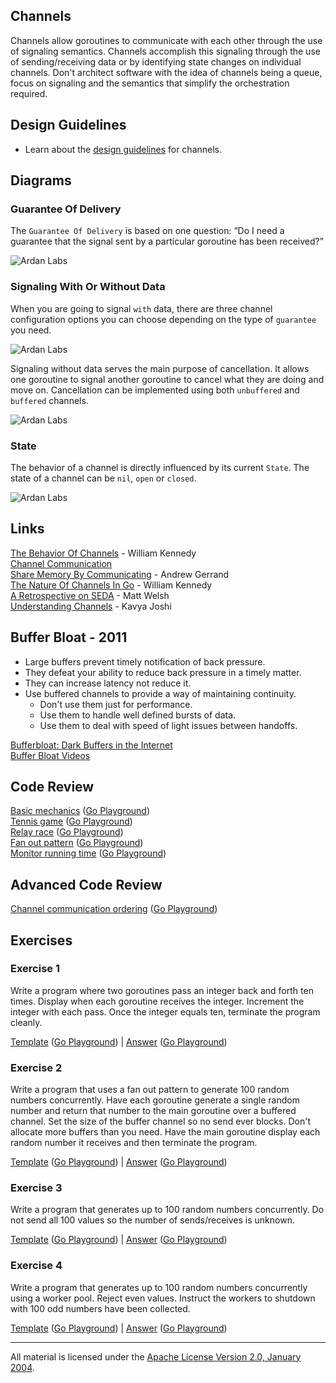## Channels
Channels allow goroutines to communicate with each other through the use of signaling semantics. Channels accomplish this signaling through the use of sending/receiving data or by identifying state changes on individual channels. Don't architect software with the idea of channels being a queue, focus on signaling and the semantics that simplify the orchestration required.

## Design Guidelines

* Learn about the [design guidelines](../../#channel-design) for channels.

## Diagrams

### Guarantee Of Delivery

The `Guarantee Of Delivery` is based on one question: “Do I need a guarantee that the signal sent by a particular goroutine has been received?”

![Ardan Labs](guarantee_of_delivery.png)

### Signaling With Or Without Data

When you are going to signal `with` data, there are three channel configuration options you can choose depending on the type of `guarantee` you need.

![Ardan Labs](signaling_with_data.png)

Signaling without data serves the main purpose of cancellation. It allows one goroutine to signal another goroutine to cancel what they are doing and move on. Cancellation can be implemented using both `unbuffered` and `buffered` channels.

![Ardan Labs](signaling_without_data.png)

### State

The behavior of a channel is directly influenced by its current `State`. The state of a channel can be `nil`, `open` or `closed`.

![Ardan Labs](state.png)

## Links

[The Behavior Of Channels](https://www.ardanlabs.com/blog/2017/10/the-behavior-of-channels.html) - William Kennedy  
[Channel Communication](https://golang.org/ref/mem#tmp_7)    
[Share Memory By Communicating](http://blog.golang.org/share-memory-by-communicating) - Andrew Gerrand    
[The Nature Of Channels In Go](https://www.ardanlabs.com/blog/2014/02/the-nature-of-channels-in-go.html) - William Kennedy    
[A Retrospective on SEDA](http://matt-welsh.blogspot.com/2010/07/retrospective-on-seda.html) - Matt Welsh    
[Understanding Channels](https://www.youtube.com/watch?v=KBZlN0izeiY) - Kavya Joshi    

## Buffer Bloat - 2011

* Large buffers prevent timely notification of back pressure.
* They defeat your ability to reduce back pressure in a timely matter.
* They can increase latency not reduce it.
* Use buffered channels to provide a way of maintaining continuity.
	* Don't use them just for performance.
	* Use them to handle well defined bursts of data.
	* Use them to deal with speed of light issues between handoffs.

[Bufferbloat: Dark Buffers in the Internet](https://www.youtube.com/watch?v=qbIozKVz73g)  
[Buffer Bloat Videos](http://www.bufferbloat.net/projects/cerowrt/wiki/Bloat-videos)  

## Code Review

[Basic mechanics](example1/example1.go) ([Go Playground](https://play.golang.org/p/vG1rI7VteNH))  
[Tennis game](example2/example2.go) ([Go Playground](https://play.golang.org/p/PvFKD_tNwir))  
[Relay race](example3/example3.go) ([Go Playground](https://play.golang.org/p/OLdBCGUvzbx))  
[Fan out pattern](example4/example4.go) ([Go Playground](https://play.golang.org/p/zxzHAHIr3Xj))  
[Monitor running time](example5/example5.go) ([Go Playground](https://play.golang.org/p/vZ95XZuYVPF))  

## Advanced Code Review

[Channel communication ordering](advanced/example1/example1.go) ([Go Playground](https://play.golang.org/p/YwKFJPkB4gC))

## Exercises

### Exercise 1
Write a program where two goroutines pass an integer back and forth ten times. Display when each goroutine receives the integer. Increment the integer with each pass. Once the integer equals ten, terminate the program cleanly.

[Template](exercises/template1/template1.go) ([Go Playground](https://play.golang.org/p/gv9lxA3qhH-)) | 
[Answer](exercises/exercise1/exercise1.go) ([Go Playground](https://play.golang.org/p/8S685ND54dW))

### Exercise 2
Write a program that uses a fan out pattern to generate 100 random numbers concurrently. Have each goroutine generate a single random number and return that number to the main goroutine over a buffered channel. Set the size of the buffer channel so no send ever blocks. Don't allocate more buffers than you need. Have the main goroutine display each random number it receives and then terminate the program.

[Template](exercises/template2/template2.go) ([Go Playground](https://play.golang.org/p/9_b6YcBuSOR)) | 
[Answer](exercises/exercise2/exercise2.go) ([Go Playground](https://play.golang.org/p/cEUYThI5etc))

### Exercise 3
Write a program that generates up to 100 random numbers concurrently. Do not send all 100 values so the number of sends/receives is unknown.

[Template](exercises/template3/template3.go) ([Go Playground](https://play.golang.org/p/TQMIiAelw5L)) | 
[Answer](exercises/exercise3/exercise3.go) ([Go Playground](https://play.golang.org/p/76xnxU1yL5K))

### Exercise 4
Write a program that generates up to 100 random numbers concurrently using a worker pool. Reject even values. Instruct the workers to shutdown with 100 odd numbers have been collected.

[Template](exercises/template4/template4.go) ([Go Playground](https://play.golang.org/p/VGU2rHhmBVd)) | 
[Answer](exercises/exercise4/exercise4.go) ([Go Playground](https://play.golang.org/p/9nZ8YgmsAIX))
___
All material is licensed under the [Apache License Version 2.0, January 2004](http://www.apache.org/licenses/LICENSE-2.0).
